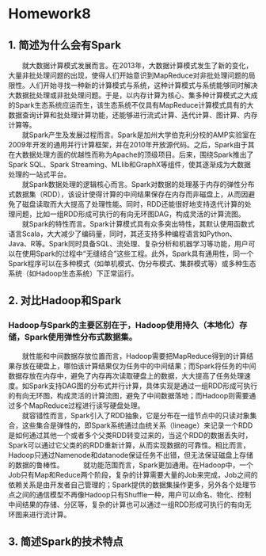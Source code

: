 # Homework8
## 1. 简述为什么会有Spark
&emsp;&emsp;就大数据计算模式发展而言。在2013年，大数据计算模式发生了新的变化，大量非批处理问题的出现，使得人们开始意识到MapReduce对非批处理问题的局限性。人们开始寻找一种新的计算模式与系统，这种计算模式与系统能够同时解决大数据批处理或非批处理问题。于是，以内存计算为核心、集多种计算模式之大成的Spark生态系统应运而生，该生态系统不仅具有MapReduce计算模式具有的大数据查询计算和批处理计算功能，还能够进行流式计算、迭代计算、图计算、内存计算等。  
&emsp;&emsp;就Spark产生及发展过程而言。Spark是加州大学伯克利分校的AMP实验室在2009年开发的通用并行计算框架，并在2010年开放源代码。之后，Spark由于其在大数据处理方面的优越性而称为Apache的顶级项目。后来，围绕Spark推出了Spark SQL、Spark Streaming、MLlib和GraphX等组件，使其逐渐成为大数据处理的一站式平台。  
&emsp;&emsp;就Spark数据处理的逻辑核心而言。Spark对数据的处理基于内存的弹性分布式数据集（RDD），该设计使得计算的中间结果保存在内存而非磁盘上，从而因避免了磁盘读取而大大提高了处理性能。同时，RDD还能很好地支持迭代计算的处理问题，比如一组RDD形成可执行的有向无环图DAG，构成灵活的计算流图。  
&emsp;&emsp;就Spark的特性而言。Spark计算模式具有众多突出特性，其默认使用函数式语言Scala，大大减少了编码量，同时，其还支持多种编程语言如Python、Java、R等。Spark同时具备SQL、流处理、复杂分析和机器学习等功能，用户可以在使用Spark的过程中“无缝结合”这些工程。此外，Spark具有通用性，同一个Spark程序可以在多种模式（如单机模式、伪分布模式、集群模式等）或多种生态系统（如Hadoop生态系统）下正常运行。
## 2. 对比Hadoop和Spark
### Hadoop与Spark的主要区别在于，Hadoop使用持久（本地化）存储，Spark使用弹性分布式数据集。  
&emsp;&emsp;就性能和中间数据存放位置而言，Hadoop需要把MapReduce得到的计算结果存放在硬盘上，哪怕该计算结果仅为任务中的中间结果；而Spark将任务的中间数据存放在内存中，避免了内存再次读取硬盘上的数据，大大提高了任务处理速度。如Spark支持DAG图的分布式并行计算，具体实现是通过一组RDD形成可执行的有向无环图，构成灵活的计算流图，避免了中间数据落地；而Hadoop则需要通过多个MapReduce过程进行读写硬盘处理。  
&emsp;&emsp;就容错性而言，Spark引入了RDD抽象，它是分布在一组节点中的只读对象集合，这些集合是弹性的，即Spark系统通过血统关系（lineage）来记录一个RDD是如何通过其他一个或者多个父类RDD转变过来的，当这个RDD的数据丢失时，Spark可以通过它父类的的RDD重新计算，从而实现数据的可靠性。相比而言，Hadoop只通过Namenode和datanode保证任务不出错，但无法保证磁盘上存储的数据的鲁棒性。  
&emsp;&emsp;就功能范围而言，Spark更加通用。在Hadoop中，一个Job只有Map和Reduce两个阶段，复杂的计算需要大量的Job来完成，Job之间的依赖关系是由开发者自己管理的；Spark提供的数据集操作更多，另外各个处理节点之间的通信模型不再像Hadoop只有Shuffle一种，用户可以命名、物化、控制中间结果的存储、分区等，复杂的计算也可以通过一组RDD形成可执行的有向无环图来进行流计算。  
## 3. 简述Spark的技术特点
